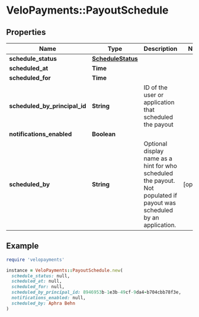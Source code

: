 # VeloPayments::PayoutSchedule

## Properties

| Name | Type | Description | Notes |
| ---- | ---- | ----------- | ----- |
| **schedule_status** | [**ScheduleStatus**](ScheduleStatus.md) |  |  |
| **scheduled_at** | **Time** |  |  |
| **scheduled_for** | **Time** |  |  |
| **scheduled_by_principal_id** | **String** | ID of the user or application that scheduled the payout |  |
| **notifications_enabled** | **Boolean** |  |  |
| **scheduled_by** | **String** | Optional display name as a hint for who scheduled the payout. Not populated if payout was scheduled by an application. | [optional] |

## Example

```ruby
require 'velopayments'

instance = VeloPayments::PayoutSchedule.new(
  schedule_status: null,
  scheduled_at: null,
  scheduled_for: null,
  scheduled_by_principal_id: 8946953b-1e3b-49cf-9da4-b704cbb78f3e,
  notifications_enabled: null,
  scheduled_by: Aphra Behn
)
```

